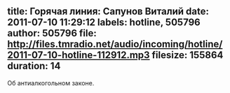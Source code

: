 title: Горячая линия: Сапунов Виталий
date: 2011-07-10 11:29:12
labels: hotline, 505796
author: 505796
file: http://files.tmradio.net/audio/incoming/hotline/2011-07-10-hotline-112912.mp3
filesize: 155864
duration: 14
---
Об антиалкогольном законе.
